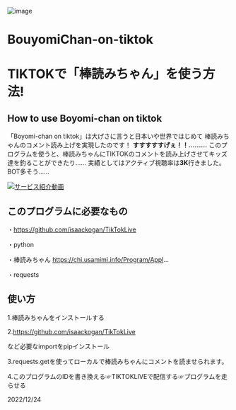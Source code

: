 ![image](https://user-images.githubusercontent.com/78278542/209409237-fea02f8f-4912-4766-85a0-12a3e989957b.png)

# BouyomiChan-on-tiktok
# TIKTOKで「棒読みちゃん」を使う方法!


## How to use Boyomi-chan on tiktok

「Boyomi-chan on tiktok」は大げさに言うと日本いや世界ではじめて 棒読みちゃんのコメント読み上げを実現したのです！ **すすすすすげぇ！！………**
このプログラムを使うと、棒読みちゃんにTIKTOKのコメントを読み上げさせてキッズ達を釣ることができたり…… 実績としてはアクティブ視聴率は**3K**行きました。BOT多そう……


[![サービス紹介動画](https://user-images.githubusercontent.com/78278542/209407442-5964f519-ec35-41f1-a861-19c920045026.png)]([https://youtu.be/5aKI900iGVo?t=1336](https://youtu.be/aCKbqU4QOK4))


## このプログラムに必要なもの

・https://github.com/isaackogan/TikTokLive

・python

・棒読みちゃん https://chi.usamimi.info/Program/Appl...

・requests

## 使い方

1.棒読みちゃんをインストールする

2.https://github.com/isaackogan/TikTokLive

など必要なimportをpipインストール

3.requests.getを使ってローカルで棒読みちゃんにコメントを読ませられます。

4.このプログラムのIDを書き換える☞TIKTOKLIVEで配信する☞プログラムを走らせる


2022/12/24
